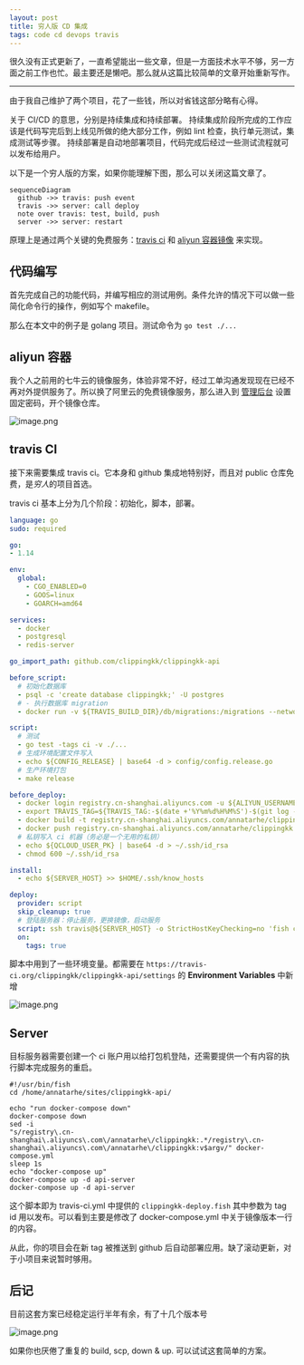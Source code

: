 ```yaml
---
layout: post
title: 穷人版 CD 集成
tags: code cd devops travis
---
```


很久没有正式更新了，一直希望能出一些文章，但是一方面技术水平不够，另一方面之前工作也忙。最主要还是懒吧。那么就从这篇比较简单的文章开始重新写作。

------------------------

由于我自己维护了两个项目，花了一些钱，所以对省钱这部分略有心得。

关于 CI/CD 的意思，分别是持续集成和持续部署。
持续集成阶段所完成的工作应该是代码写完后到上线见所做的绝大部分工作，例如 lint 检查，执行单元测试，集成测试等步骤。
持续部署是自动地部署项目，代码完成后经过一些测试流程就可以发布给用户。

以下是一个穷人版的方案，如果你能理解下图，那么可以关闭这篇文章了。

```mermaid
sequenceDiagram
  github ->> travis: push event
  travis ->> server: call deploy
  note over travis: test, build, push
  server ->> server: restart
```

原理上是通过两个关键的免费服务：[travis ci](http://travis-ci.org) 和 [aliyun 容器镜像](https://www.aliyun.com/product/acr) 来实现。

## 代码编写

首先完成自己的功能代码，并编写相应的测试用例。条件允许的情况下可以做一些简化命令行的操作，例如写个 makefile。

那么在本文中的例子是 golang 项目。测试命令为 `go test ./...`

## aliyun 容器

我个人之前用的七牛云的镜像服务，体验非常不好，经过工单沟通发现现在已经不再对外提供服务了。所以换了阿里云的免费镜像服务，那么进入到 [管理后台](https://cr.console.aliyun.com/cn-hangzhou/instances/credentials) 设置固定密码，开个镜像仓库。

![image.png](https://i.loli.net/2020/03/10/4Hd5tGoKhNWblaF.png)

## travis CI

接下来需要集成 travis ci。它本身和 github 集成地特别好，而且对 public 仓库免费，是*穷人*的项目首选。

travis ci 基本上分为几个阶段：初始化，脚本，部署。

```yml
language: go
sudo: required

go:
- 1.14

env:
  global:
    - CGO_ENABLED=0
    - GOOS=linux
    - GOARCH=amd64

services:
  - docker
  - postgresql
  - redis-server

go_import_path: github.com/clippingkk/clippingkk-api

before_script:
  # 初始化数据库
  - psql -c 'create database clippingkk;' -U postgres
  # - 执行数据库 migration
  - docker run -v ${TRAVIS_BUILD_DIR}/db/migrations:/migrations --network host migrate/migrate -path=/migrations/ -database postgres://postgres:@localhost:5432/clippingkk up

script:
  # 测试
  - go test -tags ci -v ./...
  # 生成环境配置文件写入
  - echo ${CONFIG_RELEASE} | base64 -d > config/config.release.go
  # 生产环境打包
  - make release

before_deploy:
  - docker login registry.cn-shanghai.aliyuncs.com -u ${ALIYUN_USERNAME} -p ${ALIYUN_PWD}
  - export TRAVIS_TAG=${TRAVIS_TAG:-$(date +'%Y%m%d%H%M%S')-$(git log --format=%h -1)}
  - docker build -t registry.cn-shanghai.aliyuncs.com/annatarhe/clippingkk:v${TRAVIS_TAG} .
  - docker push registry.cn-shanghai.aliyuncs.com/annatarhe/clippingkk:v${TRAVIS_TAG}
  # 私钥写入 ci 机器（务必是一个无用的私钥）
  - echo ${QCLOUD_USER_PK} | base64 -d > ~/.ssh/id_rsa
  - chmod 600 ~/.ssh/id_rsa

install:
  - echo ${SERVER_HOST} >> $HOME/.ssh/know_hosts

deploy:
  provider: script
  skip_cleanup: true
  # 登陆服务器：停止服务，更换镜像，启动服务
  script: ssh travis@${SERVER_HOST} -o StrictHostKeyChecking=no 'fish clippingkk-deploy.fish ${TRAVIS_TAG}'
  on:
    tags: true
```

脚本中用到了一些环境变量。都需要在 `https://travis-ci.org/clippingkk/clippingkk-api/settings` 的 **Environment Variables** 中新增

![image.png](https://i.loli.net/2020/03/10/tGc5eoIElX6Pbs9.png)

## Server

目标服务器需要创建一个 ci 账户用以给打包机登陆，还需要提供一个有内容的执行脚本完成服务的重启。

```fish
#!/usr/bin/fish
cd /home/annatarhe/sites/clippingkk-api/

echo "run docker-compose down"
docker-compose down
sed -i 
"s/registry\.cn-shanghai\.aliyuncs\.com\/annatarhe\/clippingkk:.*/registry\.cn-shanghai\.aliyuncs\.com\/annatarhe\/clippingkk:v$argv/" docker-compose.yml
sleep 1s
echo "docker-compose up"
docker-compose up -d api-server
docker-compose up -d api-server
```

这个脚本即为 travis-ci.yml 中提供的 `clippingkk-deploy.fish` 其中参数为 tag id 用以发布。可以看到主要是修改了 docker-compose.yml 中关于镜像版本一行的内容。

从此，你的项目会在新 tag 被推送到 github 后自动部署应用。缺了滚动更新，对于小项目来说暂时够用。

## 后记

目前这套方案已经稳定运行半年有余，有了十几个版本号

![image.png](https://i.loli.net/2020/03/10/tHGVTMKv5wPLiId.png)

如果你也厌倦了重复的 build, scp, down & up. 可以试试这套简单的方案。
